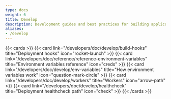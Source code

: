 ```yaml
---
type: docs
weight: 6
title: Develop
description: Development guides and best practices for building applications on Clever Cloud including environment variables, build hooks, and deployment strategies
aliases:
- /develop
---
```


{{< cards >}}
  {{< card link="/developers/doc/develop/build-hooks" title="Deployment hooks" icon="rocket-launch" >}}
  {{< card link="/developers/doc/reference/reference-environment-variables" title="Environment variables reference" icon="creds" >}}
  {{< card link="/developers/doc/develop/env-variables" title="How environment variables work" icon="question-mark-circle" >}}
  {{< card link="/developers/doc/develop/workers" title="Workers" icon="arrow-path" >}}
  {{< card link="/developers/doc/develop/healthcheck" title="Deployment healthcheck path" icon="check" >}}
{{< /cards >}}
